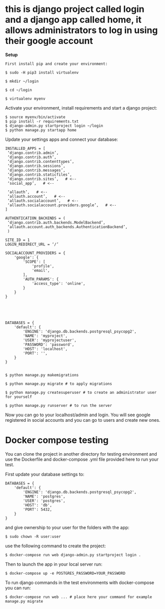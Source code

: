 # this is django project called login and a django app called home, it allows administrators to log in using their google account

**Setup**
```
First install pip and create your environment:

$ sudo -H pip3 install virtualenv

$ mkdir ~/login

$ cd ~/login

$ virtualenv myenv
```

Activate your environment, install requirements and start a django project:

```
$ source myenv/bin/activate
$ pip install -r requirements.txt
$ django-admin.py startproject login ~/login
$ python manage.py startapp home
```

Update your settings apps and connect your database:

```
INSTALLED_APPS = [
 ‘django.contrib.admin’,
 ‘django.contrib.auth’,
 ‘django.contrib.contenttypes’,
 ‘django.contrib.sessions’,
 ‘django.contrib.messages’,
 ‘django.contrib.staticfiles’,
 ‘django.contrib.sites’,   # <--
 ‘social_app’,   # <--
 
 ‘allauth’,   # <--
 ‘allauth.account’,   # <--
 ‘allauth.socialaccount’,   # <--
 ‘allauth.socialaccount.providers.google’,   # <--
]

AUTHENTICATION_BACKENDS = (
 ‘django.contrib.auth.backends.ModelBackend’,
 ‘allauth.account.auth_backends.AuthenticationBackend’,
 )
 
SITE_ID = 1
LOGIN_REDIRECT_URL = ‘/’

SOCIALACCOUNT_PROVIDERS = {
    'google': {
        'SCOPE': [
            'profile',
            'email',
        ],
        'AUTH_PARAMS': {
            'access_type': 'online',
        }
    }
}





DATABASES = {
    'default': {
        'ENGINE': 'django.db.backends.postgresql_psycopg2',
        'NAME': 'myproject',
        'USER': 'myprojectuser',
        'PASSWORD': 'password',
        'HOST': 'localhost',
        'PORT': '',
    }
}


$ python manage.py makemigrations

$ python manage.py migrate # to apply migrations

$ python manage.py createsuperuser # to create an administrator user for yourself

$ python manage.py runserver # to run the server
```

Now you can go to your localhost/admin and login. You will see google registered in social accounts and you can go to users and create new ones.


# Docker compose testing


You can clone the project in another directory for testing environment and use the Dockerfile and  docker-compose .yml file provided here to run your test.


First update your database settings to:


```
DATABASES = {
    'default': {
        'ENGINE': 'django.db.backends.postgresql_psycopg2',
        'NAME': 'postgres',
        'USER': 'postgres',
        'HOST': 'db',
        'PORT': 5432,
    }
}

```
and give ownership to your user for the folders with the app:

```
$ sudo chown -R user:user
```

use the following command to create the project:

```
$ docker-compose run web django-admin.py startproject login .
```

Then to launch the app in your local server run:

```
$ docker-compose up -e POSTGRES_PASSWORD=YOUR_PASSWORD
```

To run django commands in the test environments with docker-compose you can run:

```
$ docker-compose run web ... # place here your command for example manage.py migrate
```


